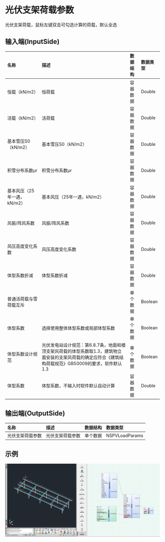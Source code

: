 # 光伏支架荷载参数

光伏支架荷载，鼠标左键双击可勾选计算的荷载，默认全选

## 输入端(InputSide)

|名称|描述|数据结构|数据类型|
|:--|:--|:--|:--|
|恒载（kN/m2）|恒荷载|容器数据|Double
|活载（kN/m2）|活荷载|容器数据|Double
|基本雪压S0（kN/m2）|基本雪压S0（kN/m2）|容器数据|Double
|积雪分布系数μr|积雪分布系数μr|容器数据|Double
|基本风压（25年一遇，kN/m2）|基本风压（25年一遇，kN/m2）|容器数据|Double
|风振/阵风系数|风振/阵风系数|容器数据|Double
|风压高度变化系数|风压高度变化系数|容器数据|Double
|体型系数折减|体型系数折减|容器数据|Double
|普通活荷载与雪荷载互斥||单个数据|Boolean
|体型系数| 选择使用整体体型系数或局部体型系数|单个数据|Boolean
|体型系数设计规范| 光伏发电站设计规范：第6.8.7条，地面和楼顶支架风荷载的体型系数取1.3，建筑物立面安装的支架风荷载的确定应符合《建筑结构荷载规范》GB50009的要求，软件默认1.3|单个数据|Boolean
|体型系数|体型系数，不输入时软件默认自动计算|容器数据|Double

## 输出端(OutputSide)

|名称|描述|数据结构|数据类型|
|:--|:--|:--|:--|
|光伏支架荷载参数|光伏支架荷载参数|单个数据|NSPVLoadParams

## 示例

![示例文件:光伏支架荷载参数_01.png](../file/光伏支架荷载参数_01.png)

